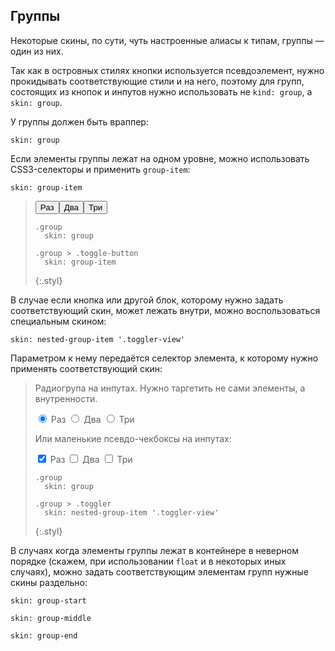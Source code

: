 ---
---

## Группы

Некоторые скины, по сути, чуть настроенные алиасы к типам, группы — один из них.

Так как в островных стилях кнопки используется псевдоэлемент, нужно прокидывать соответствующие стили и на него, поэтому для групп, состоящих из кнопок и инпутов нужно использовать не `kind: group`, а `skin: group`.

У группы должен быть враппер:

    skin: group

Если элементы группы лежат на одном уровне, можно использовать CSS3-селекторы и применить `group-item`:

    skin: group-item

> <div class="group">
>     <button class="button toggle-button" type="button">
>         <span class="button-content">Раз</span>
>     </button
>     ><button class="button toggle-button is-checked" type="button">
>         <span class="button-content">Два</span>
>     </button
>     ><button class="button toggle-button is-checked" type="button">
>         <span class="button-content">Три</span>
>     </button>
> </div>
>
>     .group
>       skin: group
>
>     .group > .toggle-button
>       skin: group-item
> {:.styl}

В случае если кнопка или другой блок, которому нужно задать соответствующий скин, может лежать внутри, можно воспользоваться специальным скином:

    skin: nested-group-item '.toggler-view'

Параметром к нему передаётся селектор элемента, к которому нужно применять соответствующий скин:


> Радиогрупа на инпутах. Нужно таргетить не сами элементы, а внутренности.
>
> <p class="group">
>     <label class="toggler">
>         <input class="toggler-controller" type="radio" name="toggler2" checked="checked">
>         <span class="button toggler-view">
>             <span class="button-content">Раз</span>
>         </span>
>     </label
>     ><label class="toggler">
>         <input class="toggler-controller" type="radio" name="toggler2">
>         <span class="button toggler-view">
>             <span class="button-content">Два</span>
>         </span>
>     </label
>     ><label class="toggler">
>         <input class="toggler-controller" type="radio" name="toggler2">
>         <span class="button toggler-view">
>             <span class="button-content">Три</span>
>         </span>
>     </label>
> </p>
>
> Или маленькие псевдо-чекбоксы на инпутах:
>
> <p class="group">
>     <label class="toggler">
>         <input class="toggler-controller" type="checkbox" checked="checked">
>         <span class="small-pseudo-button toggler-view">
>             <span class="button-content">Раз</span>
>         </span>
>     </label
>     ><label class="toggler">
>         <input class="toggler-controller" type="checkbox">
>         <span class="small-pseudo-button toggler-view">
>             <span class="button-content">Два</span>
>         </span>
>     </label
>     ><label class="toggler">
>         <input class="toggler-controller" type="checkbox">
>         <span class="small-pseudo-button toggler-view">
>             <span class="button-content">Три</span>
>         </span>
>     </label>
> </p>
>
>     .group
>       skin: group
>
>     .group > .toggler
>       skin: nested-group-item '.toggler-view'
> {:.styl}


В случаях когда элементы группы лежат в контейнере в неверном порядке (скажем, при использовании `float` и в некоторых иных случаях), можно задать соответствующим элементам групп нужные скины раздельно:

    skin: group-start

    skin: group-middle

    skin: group-end

